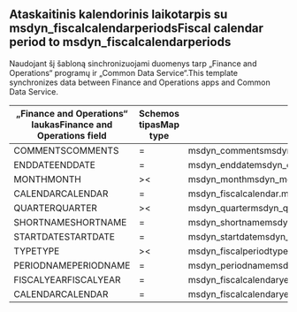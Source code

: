 ## <a name="fiscal-calendar-period-to-msdyn_fiscalcalendarperiods"></a><span data-ttu-id="4df5a-101">Ataskaitinis kalendorinis laikotarpis su msdyn_fiscalcalendarperiods</span><span class="sxs-lookup"><span data-stu-id="4df5a-101">Fiscal calendar period to msdyn_fiscalcalendarperiods</span></span>

<span data-ttu-id="4df5a-102">Naudojant šį šabloną sinchronizuojami duomenys tarp „Finance and Operations“ programų ir „Common Data Service“.</span><span class="sxs-lookup"><span data-stu-id="4df5a-102">This template synchronizes data between Finance and Operations apps and Common Data Service.</span></span>

<span data-ttu-id="4df5a-103">„Finance and Operations“ laukas</span><span class="sxs-lookup"><span data-stu-id="4df5a-103">Finance and Operations field</span></span> | <span data-ttu-id="4df5a-104">Schemos tipas</span><span class="sxs-lookup"><span data-stu-id="4df5a-104">Map type</span></span> | <span data-ttu-id="4df5a-105">Kitas „Dynamics 365” laukas</span><span class="sxs-lookup"><span data-stu-id="4df5a-105">Other Dynamics 365 field</span></span> | <span data-ttu-id="4df5a-106">Numatytoji reikšmė</span><span class="sxs-lookup"><span data-stu-id="4df5a-106">Default value</span></span>
---|---|---|---
<span data-ttu-id="4df5a-107">COMMENTS</span><span class="sxs-lookup"><span data-stu-id="4df5a-107">COMMENTS</span></span> | = | <span data-ttu-id="4df5a-108">msdyn_comments</span><span class="sxs-lookup"><span data-stu-id="4df5a-108">msdyn_comments</span></span> | 
<span data-ttu-id="4df5a-109">ENDDATE</span><span class="sxs-lookup"><span data-stu-id="4df5a-109">ENDDATE</span></span> | = | <span data-ttu-id="4df5a-110">msdyn_enddate</span><span class="sxs-lookup"><span data-stu-id="4df5a-110">msdyn_enddate</span></span> | 
<span data-ttu-id="4df5a-111">MONTH</span><span class="sxs-lookup"><span data-stu-id="4df5a-111">MONTH</span></span> | >< | <span data-ttu-id="4df5a-112">msdyn_month</span><span class="sxs-lookup"><span data-stu-id="4df5a-112">msdyn_month</span></span> | 
<span data-ttu-id="4df5a-113">CALENDAR</span><span class="sxs-lookup"><span data-stu-id="4df5a-113">CALENDAR</span></span> | = | <span data-ttu-id="4df5a-114">msdyn_fiscalcalendar.msdyn_calendar</span><span class="sxs-lookup"><span data-stu-id="4df5a-114">msdyn_fiscalcalendar.msdyn_calendar</span></span> | 
<span data-ttu-id="4df5a-115">QUARTER</span><span class="sxs-lookup"><span data-stu-id="4df5a-115">QUARTER</span></span> | >< | <span data-ttu-id="4df5a-116">msdyn_quarter</span><span class="sxs-lookup"><span data-stu-id="4df5a-116">msdyn_quarter</span></span> | 
<span data-ttu-id="4df5a-117">SHORTNAME</span><span class="sxs-lookup"><span data-stu-id="4df5a-117">SHORTNAME</span></span> | = | <span data-ttu-id="4df5a-118">msdyn_shortname</span><span class="sxs-lookup"><span data-stu-id="4df5a-118">msdyn_shortname</span></span> | 
<span data-ttu-id="4df5a-119">STARTDATE</span><span class="sxs-lookup"><span data-stu-id="4df5a-119">STARTDATE</span></span> | = | <span data-ttu-id="4df5a-120">msdyn_startdate</span><span class="sxs-lookup"><span data-stu-id="4df5a-120">msdyn_startdate</span></span> | 
<span data-ttu-id="4df5a-121">TYPE</span><span class="sxs-lookup"><span data-stu-id="4df5a-121">TYPE</span></span> | >< | <span data-ttu-id="4df5a-122">msdyn_fiscalperiodtype</span><span class="sxs-lookup"><span data-stu-id="4df5a-122">msdyn_fiscalperiodtype</span></span> | 
<span data-ttu-id="4df5a-123">PERIODNAME</span><span class="sxs-lookup"><span data-stu-id="4df5a-123">PERIODNAME</span></span> | = | <span data-ttu-id="4df5a-124">msdyn_periodname</span><span class="sxs-lookup"><span data-stu-id="4df5a-124">msdyn_periodname</span></span> | 
<span data-ttu-id="4df5a-125">FISCALYEAR</span><span class="sxs-lookup"><span data-stu-id="4df5a-125">FISCALYEAR</span></span> | = | <span data-ttu-id="4df5a-126">msdyn_fiscalcalendaryear.msdyn_name</span><span class="sxs-lookup"><span data-stu-id="4df5a-126">msdyn_fiscalcalendaryear.msdyn_name</span></span> | 
<span data-ttu-id="4df5a-127">CALENDAR</span><span class="sxs-lookup"><span data-stu-id="4df5a-127">CALENDAR</span></span> | = | <span data-ttu-id="4df5a-128">msdyn_fiscalcalendaryear.msdyn_fiscalcalendarname</span><span class="sxs-lookup"><span data-stu-id="4df5a-128">msdyn_fiscalcalendaryear.msdyn_fiscalcalendarname</span></span> | 
